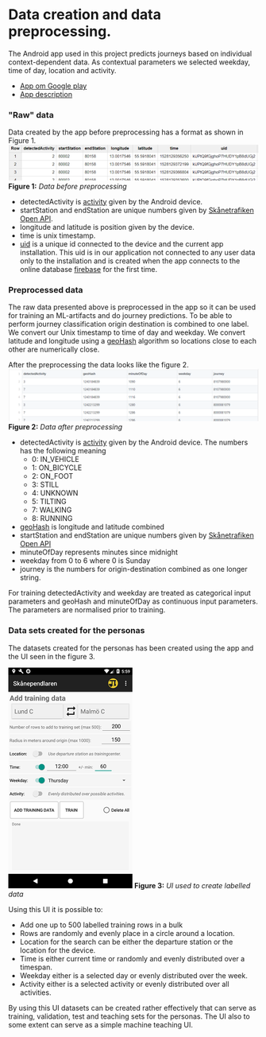# Data creation and data preprocessing.
The Android app used in this project predicts journeys based on individual context-dependent data. As contextual parameters we selected weekday, time of day, location and activity.
* [App om Google play](https://play.google.com/store/apps/details?id=se.k3larra.alvebuss&hl=sv)
* [App description](https://skanependlaren.firebaseapp.com/)

### "Raw" data
Data created by the app before preprocessing has a format as shown in Figure 1.
![](../images/bqdata.png)
**Figure 1:** *Data before preprocessing*
* detectedActivity is [activity](https://developers.google.com/android/reference/com/google/android/gms/location/DetectedActivity) given by the Android device.
* startStation and endStation are unique numbers given by [Skånetrafiken Open API](http://labs.skanetrafiken.se/api.asp).
* longitude and latitude is position given by the device.
* time is unix timestamp.
* [uid](https://firebase.google.com/docs/auth/android/anonymous-auth) is a unique id connected to the device and the current app installation. This uid is in our application not connected to any user data only to the installation and is created when the app connects to the online database [firebase](https://firebase.google.com/) for the first time.

### Preprocessed data
The raw data presented above is preprocessed in the app so it can be used for training an ML-artifacts and do journey predictions. To be able to perform journey classification origin destination is combined to one label. We convert our Unix timestamp to time of day and weekday. We convert latitude and longitude using a [geoHash](https://en.wikipedia.org/wiki/Geohash) algorithm so locations close to each other are numerically close.

After the preprocessing the data looks like the figure 2.
![](../images/preprocessed_data.png)
**Figure 2:** *Data after preprocessing*
* detectedActivity is [activity](https://developers.google.com/android/reference/com/google/android/gms/location/DetectedActivity) given by the Android device. The numbers has the following meaning
  * 0: IN_VEHICLE
  * 1: ON_BICYCLE
  * 2: ON_FOOT
  * 3: STILL
  * 4: UNKNOWN
  * 5: TILTING
  * 7: WALKING
  * 8: RUNNING
* [geoHash](ttps://en.wikipedia.org/wiki/Geohash) is longitude and latitude combined
* startStation and endStation are unique numbers given by [Skånetrafiken Open API](http://labs.skanetrafiken.se/api.asp)
* minuteOfDay represents minutes since midnight
* weekday from 0 to 6 where 0 is Sunday
* journey is the numbers for origin-destination combined as one longer string.

For training detectedActivity and weekday are treated as categorical input parameters and geoHash and minuteOfDay as continuous input parameters. The parameters are normalised prior to training.<!--Kolla om detta gäller cat pars-->

### Data sets created for the personas
The datasets created for the personas has been created using the app and the UI seen in the figure 3.

![](../images/trainingdatasmall.png)
**Figure 3:** *UI used to create labelled data*

Using this UI it is possible to:
* Add one up to 500 labelled training rows in a bulk
* Rows are randomly and evenly place in a circle around a location.
* Location for the search can be either the departure station or the location for the device.
* Time is either current time or randomly and evenly distributed over a timespan.
* Weekday either is a selected day or evenly distributed over the week.
* Activity either is a selected activity or evenly distributed over all activities.

By using this UI datasets can be created rather effectively that can serve as training, validation, test and teaching sets for the personas. The UI also to some extent can serve as a simple machine teaching UI.
